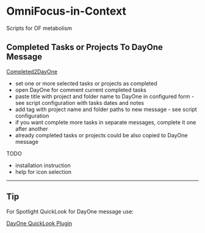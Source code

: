 OmniFocus-in-Context
====================

Scripts for OF metabolism

## Completed Tasks or Projects To DayOne Message


[Completed2DayOne](./Completed2DayOne "OmniFocus AppleScript")


- set one or more selected tasks or projects as completed
- open DayOne for comment current completed tasks
- paste title with project and folder name to DayOne in configured form - see script configuration
 with tasks dates and notes
- add tag with project name and folder paths to new message - see script configuration
- if you want complete more tasks in separate messages, complete it one after another
- already completed tasks or projects could be also copied to DayOne message

TODO

- installation instruction
- help for icon selection

*****

## Tip

For Spotlight QuickLook for DayOne message use:

[DayOne QuickLook Plugin](https://github.com/philipbl/Day-One-QuickLook "QuickLook plugin")
